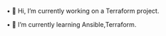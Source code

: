 •  🔭 Hi, I’m currently working on a Terraform project.

•  🌱 I’m currently learning Ansible,Terraform.

